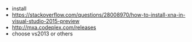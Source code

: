 * install  
* https://stackoverflow.com/questions/28008970/how-to-install-xna-in-visual-studio-2015-preview  
* http://mxa.codeplex.com/releases  
* choose vs2013 or others  
